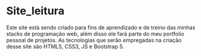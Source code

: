 # Site_leitura

Este site está sendo criado para fins de aprendizado e de treino das minhas stacks de programação web, além disso ele fará parte do meu portfolio pessoal de projetos.
As tecnologias que serão empregadas na criação desse site são HTML5, CSS3, JS e Bootstrap 5.
